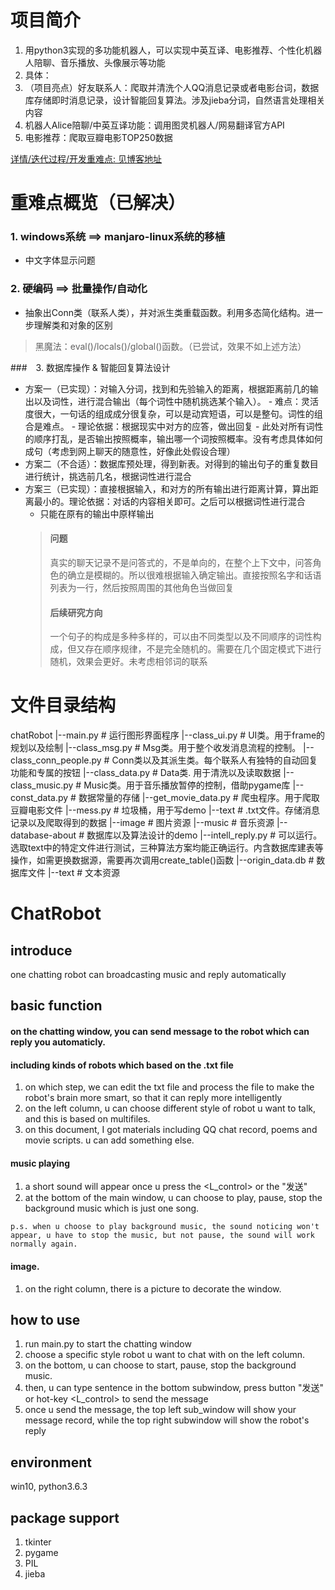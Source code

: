 # 项目简介

1. 用python3实现的多功能机器人，可以实现中英互译、电影推荐、个性化机器人陪聊、音乐播放、头像展示等功能
2. 具体：
3. （项目亮点）好友联系人：爬取并清洗个人QQ消息记录或者电影台词，数据库存储即时消息记录，设计智能回复算法。涉及jieba分词，自然语言处理相关内容
4. 机器人Alice陪聊/中英互译功能：调用图灵机器人/网易翻译官方API
5. 电影推荐：爬取豆瓣电影TOP250数据

[详情/迭代过程/开发重难点: 见博客地址](https://ixneo.github.io/2019/03/10/chatbolt/)

# 重难点概览（已解决）
### 1. windows系统 ==> manjaro-linux系统的移植

- 中文字体显示问题
### 2. 硬编码 ==> 批量操作/自动化
- 抽象出Conn类（联系人类），并对派生类重载函数。利用多态简化结构。进一步理解类和对象的区别
> 黑魔法：eval()/locals()/global()函数。（已尝试，效果不如上述方法）

###　3. 数据库操作 & 智能回复算法设计
  - 方案一（已实现）：对输入分词，找到和先验输入的距离，根据距离前几的输出以及词性，进行混合输出（每个词性中随机挑选某个输入）。
        - 难点：灵活度很大，一句话的组成成分很复杂，可以是动宾短语，可以是整句。词性的组合是难点。
        - 理论依据：根据现实中对方的应答，做出回复
        - 此处对所有词性的顺序打乱，是否输出按照概率，输出哪一个词按照概率。没有考虑具体如何成句（考虑到网上聊天的随意性，好像此处假设合理）
  - 方案二（不合适）：数据库预处理，得到新表。对得到的输出句子的重复数目进行统计，挑选前几名，根据词性进行混合
  - 方案三（已实现）：直接根据输入，和对方的所有输出进行距离计算，算出距离最小的。理论依据：对话的内容相关即可。之后可以根据词性进行混合
      - 只能在原有的输出中原样输出
      > #### 问题
      > 真实的聊天记录不是问答式的，不是单向的，在整个上下文中，问答角色的确立是模糊的。所以很难根据输入确定输出。直接按照名字和话语列表为一行，然后按照周围的其他角色当做回复
      >
      > #### 后续研究方向
      > 一个句子的构成是多种多样的，可以由不同类型以及不同顺序的词性构成，但又存在顺序规律，不是完全随机的。需要在几个固定模式下进行随机，效果会更好。未考虑相邻词的联系
# 文件目录结构

chatRobot
|--main.py    # 运行图形界面程序
|--class_ui.py    # UI类。用于frame的规划以及绘制
|--class_msg.py    # Msg类。用于整个收发消息流程的控制。
|--class_conn_people.py    # Conn类以及其派生类。每个联系人有独特的自动回复功能和专属的按钮
|--class_data.py    # Data类. 用于清洗以及读取数据
|--class_music.py    # Music类。用于音乐播放暂停的控制，借助pygame库
|--const_data.py    # 数据常量的存储
|--get_movie_data.py    # 爬虫程序。用于爬取豆瓣电影文件
|--mess.py    # 垃圾桶，用于写demo
|--text    # .txt文件。存储消息记录以及爬取得到的数据
|--image    # 图片资源
|--music    # 音乐资源
|--database-about    # 数据库以及算法设计的demo
	|--intell_reply.py    # 可以运行。选取text中的特定文件进行测试，三种算法方案均能正确运行。内含数据库建表等操作，如需更换数据源，需要再次调用create_table()函数
 	|--origin_data.db   # 数据库文件
	|--text    # 文本资源

# ChatRobot

## introduce

one chatting robot can broadcasting music and reply automatically

## basic function

#### on the chatting window, you can send message to the robot which can reply you automaticly.

#### including kinds of robots which based on the .txt file

1. on which step, we can edit the txt file and process the file to make the robot's brain more smart, so that it can reply more intelligently
2. on the left column, u can choose different style of robot u want to talk, and this is based on multifiles.
3. on this document, I got materials including QQ chat record, poems and movie scripts. u can add something else.

#### music playing

1. a short sound will appear once u press the <L_control> or the "发送"
2. at the bottom of the main window, u can choose to play, pause, stop the background music which is just one song.

```
p.s. when u choose to play background music, the sound noticing won't appear, u have to stop the music, but not pause, the sound will work normally again.
```

#### image.

1. on the right column, there is a picture to decorate the window. 

## how to use

1. run main.py to start the chatting window
2. choose a specific style robot u want to chat with on the left column.
3. on the bottom, u can choose to start, pause, stop the background music.
4. then, u can type sentence in the bottom subwindow, press button "发送" or hot-key <L_control> to send the message
5. once u send the message, the top left sub_window will show your message record, while the top right subwindow will show the robot's reply

## environment

win10, python3.6.3

## package support

1. tkinter
2. pygame
3. PIL
4. jieba